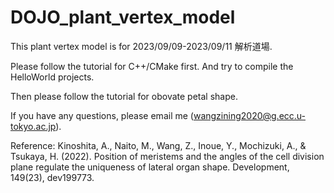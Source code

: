 # DOJO_plant_vertex_model

This plant vertex model is for 2023/09/09-2023/09/11 解析道場. 

Please follow the tutorial for C++/CMake first. And try to compile the HelloWorld projects. 

Then please follow the tutorial for obovate petal shape. 

If you have any questions, please email me (wangzining2020@g.ecc.u-tokyo.ac.jp).

Reference: Kinoshita, A., Naito, M., Wang, Z., Inoue, Y., Mochizuki, A., & Tsukaya, H. (2022). Position of meristems and the angles of the cell division plane regulate the uniqueness of lateral organ shape. Development, 149(23), dev199773.
